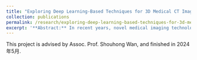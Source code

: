 ```yaml
---
title: "Exploring Deep Learning-Based Techniques for 3D Medical CT Image Segmentation"
collection: publications
permalink: /research/exploring-deep-learning-based-techniques-for-3d-medical-ct-segmentation
excerpt: '**Abstract:** In recent years, novel medical imaging technologies, epitomized by CT imaging, have emerged and been widely used, becoming a significant auxiliary means for clinical diagnosis and treatment. Since the images generated by CT scans are three-dimensional with large data volume, in order to help clinicians locate the lesion area faster and make accurate diagnoses, it is an exigent need for automatic and precise segmentation of key targets within medical images through computer assistance. With the maturation of deep learning technologies and further enhancement of computing power, segmentation methods based on convolutional neural networks have become the mainstream choice in the field of medical image segmentation, due to their potent capacity for context extraction. However, medical CT images often exhibit noise, motion artifacts, and uneven contrast among other issues, which leads to a notable difference from natural images. Some existing segmentation methods designed for natural scenarios often have poor results if directly applied to medical images. Besides, pixel-wise annotation for medical images requires considerable time and manpower costs. It is usually costly to obtain large-scale, high-quality annotated datasets, especially for 3D data. Given the above status quo, 3D medical image segmentation tasks face numerous challenges. This thesis conducts research on exploring deep learning-based techniques for 3D medical CT image segmentation. First, a comprehensive analysis of prevalent 3D medical image segmentation methods is undertaken. Afterwards, replications are carried out on both 3D segmentation models for small-scale datasets (such as nn-UNet and UNETR) and unified 3D segmentation models for large-scale datasets (such as SAMMed3D) respectively, with experiments being performed on three publicly available medical CT image segmentation datasets: the MSD spleen dataset, BTCV dataset, and WORD dataset. Lastly, enhancements for existing 3D medical CT image segmentation methods are proposed.'
---
```


This project is advised by Assoc. Prof. Shouhong Wan, and finished in 2024年5月.
